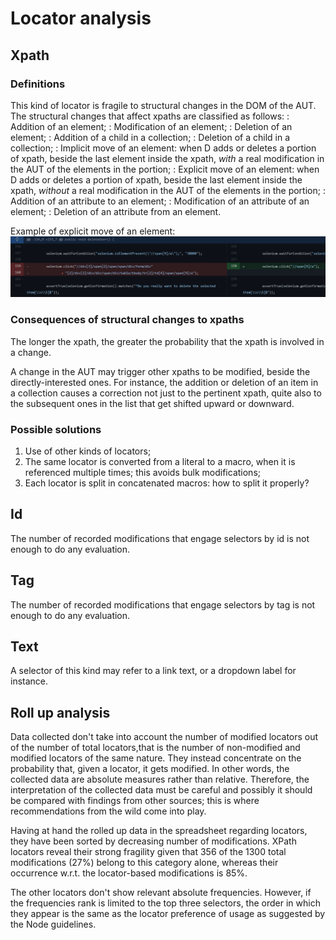 # Locator analysis

## Xpath

### Definitions

This kind of locator is fragile to structural changes in the DOM of the AUT. The structural changes that affect xpaths are classified as follows:
: Addition of an element;
: Modification of an element;
: Deletion of an element;
: Addition of a child in a collection;
: Deletion of a child in a collection;
: Implicit move of an element: when D adds or deletes a portion of xpath, beside the last element inside the xpath, *with* a real modification in the AUT of the elements in the portion;
: Explicit move of an element: when D adds or deletes a portion of xpath, beside the last element inside the xpath, *without* a real modification in the AUT of the elements in the portion;
: Addition of an attribute to an element;
: Modification of an attribute of an element;
: Deletion of an attribute from an element.

Example of explicit move of an element: ![Move element](<./DiffExamples/XpathMoveElement.png>)

### Consequences of structural changes to xpaths

The longer the xpath, the greater the probability that the xpath is involved in a change.

A change in the AUT may trigger other xpaths to be modified, beside the directly-interested ones. For instance, the addition or deletion of an item in a collection causes a correction not just to the pertinent xpath, quite also to the subsequent ones in the list that get shifted upward or downward.

### Possible solutions

1. Use of other kinds of locators;
2. The same locator is converted from a literal to a macro, when it is referenced multiple times; this avoids bulk modifications;
3. Each locator is split in concatenated macros: how to split it properly?

## Id

The number of recorded modifications that engage selectors by id is not enough to do any evaluation.

## Tag

The number of recorded modifications that engage selectors by tag is not enough to do any evaluation.

## Text

A selector of this kind may refer to a link text, or a dropdown label for instance.

## Roll up analysis

Data collected don't take into account the number of modified locators out of the number of total locators,that is the number of non-modified and modified locators of the same nature. They instead concentrate on the probability that, given a locator, it gets modified. In other words, the collected data are absolute measures rather than relative.
Therefore, the interpretation of the collected data must be careful and possibly it should be compared with findings from other sources; this is where recommendations from the wild come into play.

Having at hand the rolled up data in the spreadsheet regarding locators, they have been sorted by decreasing number of modifications.
XPath locators reveal their strong fragility given that 356 of the 1300 total modifications (27%) belong to this category alone, whereas their occurrence w.r.t. the locator-based modifications is 85%.

The other locators don't show relevant absolute frequencies. However, if the frequencies rank is limited to the top three selectors, the order in which they appear is the same as the locator preference of usage as suggested by the Node guidelines.

